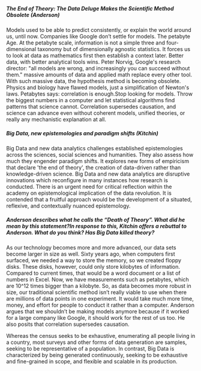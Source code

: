 ##### The End of Theory: The Data Deluge Makes the Scientific Method Obsolete (Anderson)

Models used to be able to predict consistently, or explain the world around us, until now. Companies like Google don’t settle for models. The petabyte Age. At the petabyte scale, information is not a simple three and four-dimensional taxonomy but of dimensionally agnostic statistics. It forces us to look at data as mathematics first then establish a context later. Better data, with better analytical tools wins. Peter Norvig, Google's research director: "all models are wrong, and increasingly you can succeed without them." massive amounts of data and applied math replace every other tool. With such massive data, the hypothesis method is becoming obsolete. Physics and biology have flawed models, just a simplification of Newton's laws. Petabytes says: correlation is enough.Stop looking for models. Throw the biggest numbers in a computer and let statistical algorithms find patterns that science cannot. Correlation supersedes causation, and science can advance even without coherent models, unified theories, or really any mechanistic explanation at all.

##### Big Data, new epistemologies and paradigm shifts (Kitchin)

Big Data and new data analytics challenges established epistemologies across the sciences, social sciences and humanities. They also assess how much they engender paradigm shifts. It explores new forms of empiricism that declare 'the end of theory', the creation of data-driven rather than knowledge-driven science. Big Data and new data analytics are disruptive innovations which reconfigure in many instances how research is conducted. There is an urgent need for critical reflection within the academy on epistemological implication of the data revolution. It is contended that a fruitful approach would be the development of a situated, reflexive, and contextually nuanced epistemology. 


##### Anderson describes what he calls the “Death of Theory”. What did he mean by this statement?In response to this, Kitchin offers a rebuttal to Anderson. What do you think? Has Big Data killed theory?
	
As our technology becomes more and more advanced, our data sets become larger in size as well. Sixty years ago, when computers first surfaced, we needed a way to store the memory, so we created floppy disks. These disks, however, could only store kilobytes of information. Compared to current times, that would be a word document or a list of numbers in Excel. Now, we have measurements such as petabytes, which are 10^12 times bigger than a kilobyte. So, as data becomes more robust in size, our traditional scientific method isn’t really viable to use when there are millions of data points in one experiment. It would take much more time, money, and effort for people to conduct it rather than a computer. Anderson argues that we shouldn’t be making models anymore because if it worked for a large company like Google, it should work for the rest of us too. He also posits that correlation supersedes causation. 
	
Whereas the census seeks to be exhaustive, enumerating all people living in a country, most surveys and other forms of data generation are samples, seeking to be representative of a population. In contrast, Big Data is characterized by being generated continuously, seeking to be exhaustive and fine-grained in scope, and flexible and scalable in its production. 
